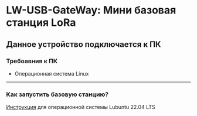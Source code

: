 # LW-USB-GateWay: Мини базовая станция LoRa

## Данное устройство подключается к ПК

### Требоавния к ПК
 * Операционная система Linux

---
### Как запустить базовую станцию?
[Инструкция](Инструкция_Lubuntu_22.04.md) для операционной системы Lubuntu 22.04 LTS

